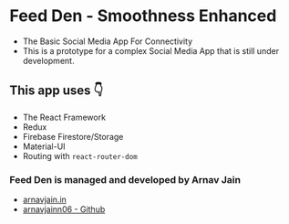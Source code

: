# Feed Den - Smoothness Enhanced
- The Basic Social Media App For Connectivity 
- This is a prototype for a complex Social Media App that is still under development.

## This app uses 👇
- The React Framework
- Redux
- Firebase Firestore/Storage
- Material-UI
- Routing with `react-router-dom`

### Feed Den is managed and developed by Arnav Jain
- [arnavjain.in](https://arnavjain.in)
- [arnavjainn06 - Github](https://github.com/arnavjainn06)